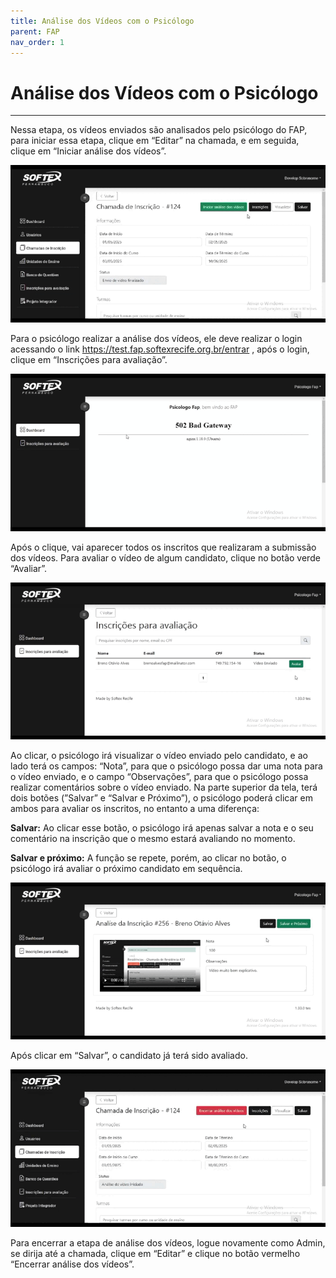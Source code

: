 ```yaml
---
title: Análise dos Vídeos com o Psicólogo
parent: FAP
nav_order: 1
---
```


# Análise dos Vídeos com o Psicólogo
---

Nessa etapa, os vídeos enviados são analisados pelo psicólogo do FAP, para iniciar essa etapa, clique em “Editar” na chamada, e em seguida, clique em “Iniciar análise dos vídeos”.

![Alterando Senha do Admin](/assets/gifs/analisedosvideospsico1.gif)

Para o psicólogo realizar a análise dos vídeos, ele deve realizar o login acessando o link https://test.fap.softexrecife.org.br/entrar , após o login, clique em “Inscrições para avaliação”.

![Alterando Senha do Admin](/assets/gifs/analisedosvideospsico2.gif)

Após o clique, vai aparecer todos os inscritos que realizaram a submissão dos vídeos. Para avaliar o vídeo de algum candidato, clique no botão verde “Avaliar”.

![Alterando Senha do Admin](/assets/gifs/analisedosvideospsico3.gif)

Ao clicar, o psicólogo irá visualizar o vídeo enviado pelo candidato, e ao lado terá os campos: “Nota”, para que o psicólogo possa dar uma nota para o vídeo enviado, e o campo “Observações”, para que o psicólogo possa realizar comentários sobre o vídeo enviado. Na parte superior da tela, terá dois botões (”Salvar” e “Salvar e Próximo”), o psicólogo poderá clicar em ambos para avaliar os inscritos, no entanto a uma diferença:

**Salvar:** Ao clicar esse botão, o psicólogo irá apenas salvar a nota e o seu comentário na inscrição que o mesmo estará avaliando no momento.

**Salvar e próximo:** A função se repete, porém, ao clicar no botão, o psicólogo irá avaliar o próximo candidato em sequência.

![Análise dos vídeos com o psicólogo](/assets/gifs/analisedosvideospsico4.gif)

Após clicar em “Salvar”, o candidato já terá sido avaliado.

![Análise dos vídeos com o psicólogo](/assets/gifs/analisedosvideospsico5.gif)

Para encerrar a etapa de análise dos vídeos, logue novamente como Admin, se dirija até a chamada, clique em “Editar” e clique no botão vermelho “Encerrar análise dos vídeos”.